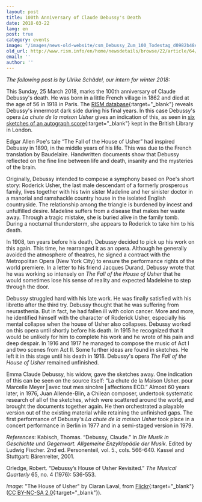 ```yaml
---
layout: post
title: 100th Anniversary of Claude Debussy's Death
date: 2018-03-22
lang: en
post: true
category: events
image: "/images/news-old-website/csm_Debussy_Zum_100_Todestag_d0982b48e7.jpg"
old_url: http://www.rism.info/en/home/newsdetails/browse/22/article/64/100th-anniversary-of-claude-debussys-death.html
email: ''
author: ''
---
```


_The following post is by Ulrike Schädel, our intern for winter 2018:_

This Sunday, 25 March 2018, marks the 100th anniversary of Claude Debussy's death. He was born in a little French village in 1862 and died at the age of 56 in 1918 in Paris. The [RISM database](https://opac.rism.info/search?View=rism&author=debussy&Language=en){:target="_blank"} reveals Debussy's innermost dark side during his final years. In this case Debussy's opera _La chute de la maison Usher_ gives an indication of this, as seen in [six sketches of an autograph score](https://opac.rism.info/search?id=806250140&Language=en){:target="_blank"} kept in the British Library in London.

Edgar Allen Poe's tale “The Fall of the House of Usher” had inspired Debussy in 1890, in the middle years of his life. This was due to the French translation by Baudelaire. Handwritten documents show that Debussy reflected on the fine line between life and death, insanity and the mysteries of the brain.

Originally, Debussy intended to compose a symphony based on Poe's short story: Roderick Usher, the last male descendant of a formerly prosperous family, lives together with his twin sister Madeline and her sinister doctor in a manorial and ramshackle country house in the isolated English countryside. The relationship among the triangle is burdened by incest and unfulfilled desire. Madeline suffers from a disease that makes her waste away. Through a tragic mistake, she is buried alive in the family tomb. During a nocturnal thunderstorm, she appears to Roderick to take him to his death.

In 1908, ten years before his death, Debussy decided to pick up his work on this again. This time, he rearranged it as an opera. Although he generally avoided the atmosphere of theatres, he signed a contract with the Metropolitan Opera (New York City) to ensure the performance rights of the world premiere. In a letter to his friend Jacques Durand, Debussy wrote that he was working so intensely on _The Fall of the House of Usher_ that he would sometimes lose his sense of reality and expected Madeleine to step through the door.

Debussy struggled hard with his late work. He was finally satisfied with his libretto after the third try. Debussy thought that he was suffering from neurasthenia. But in fact, he had fallen ill with colon cancer. More and more, he identified himself with the character of Roderick Usher, especially his mental collapse when the house of Usher also collapses. Debussy worked on this opera until shortly before his death. In 1915 he recognized that it would be unlikely for him to complete his work and he wrote of his pain and deep despair. In 1916 and 1917 he managed to compose the music of Act I and two scenes from Act II. Some further ideas are found in sketches. He left it in this stage until his death in 1918. Debussy's opera _The Fall of the House of Usher_ remained unfinished.

Emma Claude Debussy, his widow, gave the sketches away. One indication of this can be seen on the source itself: “La chute de la Maison Usher. pour Marcelle Meyer ⎜avec tout mes sincère ⎜affections ECD.” Almost 60 years later, in 1976, Juan Allende-Blin, a Chilean composer, undertook systematic research of all of the sketches, which were scattered around the world, and brought the documents together again. He then orchestrated a playable version out of the existing material while retaining the unfinished gaps. The first performance of Debussy's _La chute de la maison Usher_ took place in a concert performance in Berlin in 1977 and in a semi-staged version in 1979.

_References_:
Kabisch, Thomas. “Debussy, Claude.” In _Die Musik in Geschichte und Gegenwart. Allgemeine Enzyklopädie der Musik_. Edited by Ludwig Fischer. 2nd ed. Personenteil, vol. 5., cols. 566-640. Kassel and Stuttgart: Bärenreiter, 2001.

Orledge, Robert. “Debussy’s House of Usher Revisited.” _The Musical Quarterly_ 65, no. 4 (1976): 536-553.

_Image_: "The House of Usher" by Ciaran Laval, from [Flickr](https://www.flickr.com/photos/ciaran_laval/19019843280/){:target="_blank"} ([CC BY-NC-SA 2.0](https://creativecommons.org/licenses/by-nc-sa/2.0/){:target="_blank"}).